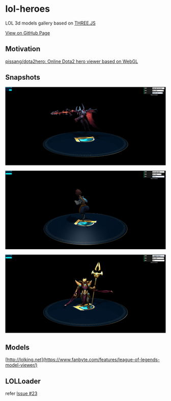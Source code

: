 # lol-heroes

LOL 3d models gallery based on [THREE.JS](https://threejs.org/)

[View on GitHub Page](https://conv1d.github.io/lol-heroes)

## Motivation

[pissang/dota2hero: Online Dota2 hero viewer based on WebGL](https://github.com/pissang/dota2hero)

## Snapshots

![](./snapshots/1.png)

![](./snapshots/2.png)

![](./snapshots/6.png)

## Models

[http://lolking.net](https://www.fanbyte.com/features/league-of-legends-model-viewer/)

## LOLLoader

refer [Issue #23](https://github.com/tengge1/ShadowEditor/issues/23)

